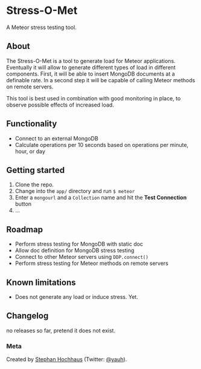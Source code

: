 # Stress-O-Met
A Meteor stress testing tool.

## About 

The Stress-O-Met is a tool to generate load for Meteor applications. Eventually it will allow to generate different types of load in different components.
First, it will be able to insert MongoDB documents at a definable rate. In a second step it will be capable of calling Meteor methods on remote servers.

This tool is best used in combination with good monitoring in place, to observe possible effects of increased load.


## Functionality

* Connect to an external MongoDB
* Calculate operations per 10 seconds based on operations per minute, hour, or day

## Getting started

1. Clone the repo.
1. Change into the `app/` directory and run `$ meteor`
1. Enter a `mongourl` and a `Collection` name and hit the **Test Connection** button
1. ...
 
## Roadmap

* Perform stress testing for MongoDB with static doc
* Allow doc definition for MongoDB stress testing
* Connect to other Meteor servers using `DDP.connect()`
* Perform stress testing for Meteor methods on remote servers

## Known limitations

* Does not generate any load or induce stress. Yet.

## Changelog

no releases so far, pretend it does not exist.

### Meta

Created by [Stephan Hochhaus](https://github.com/yauh) (Twitter: [@yauh](https://twitter.com/yauh)).